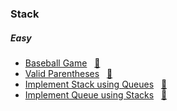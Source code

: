 ### Stack

##### Easy
- [Baseball Game](https://leetcode.com/problems/baseball-game/description/) &nbsp;&nbsp;[📄](/stack/BaseballGame.java)
- [Valid Parentheses](https://leetcode.com/problems/valid-parentheses/description/) &nbsp;&nbsp;[📄](/stack/ValidParentheses.java)
- [Implement Stack using Queues](https://leetcode.com/problems/implement-stack-using-queues/description/) &nbsp;&nbsp;[📄](/stack/ImplementStackusingQueues.java)
- [Implement Queue using Stacks](https://leetcode.com/problems/implement-queue-using-stacks/description/) &nbsp;&nbsp;[📄](/stack/ImplementQueueusingStacks.java)